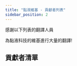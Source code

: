 ```yaml
---
title: "黏液維基 - 貢獻者列表"
sidebar_position: 2
---
```


感謝以下列表的翻譯人員

為黏液科技的維基進行大量的翻譯!

## 貢獻者清單

<!-- ALL-CONTRIBUTORS-LIST:START - Do not remove or modify this section -->
<!-- prettier-ignore-start -->
<!-- markdownlint-disable -->



<!-- markdownlint-restore -->
<!-- prettier-ignore-end -->

<!-- ALL-CONTRIBUTORS-LIST:END -->
